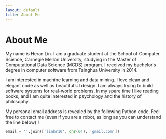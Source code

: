 ```yaml
---
layout: default
title: About Me
---
```


About Me
========

My name is Heran Lin. I am a graduate student at the School of Computer Science, Carnegie Mellon University, studying in the Master of Computational Data Science (MCDS) program. I received my bachelor's degree in computer software from Tsinghua University in 2014.

I am interested in machine learning and data mining. I love clean and elegant code as well as beautiful UI design. I am always trying to build software systems for real-world problems. In my spare time I like reading books, and I am quite interested in psychology and the history of philosophy.

My personal email address is revealed by the following Python code. Feel free to contact me (even if you are a robot, as long as you can understand the line below) !

~~~python
email = ''.join(['linhr10', chr(64), 'gmail.com'])
~~~
